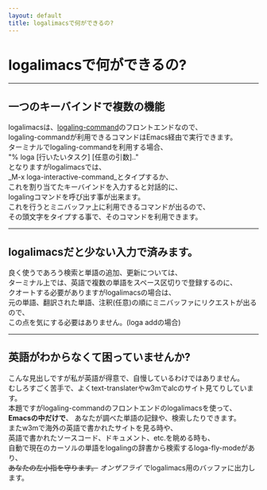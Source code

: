```yaml
---
layout: default
title: logalimacsで何ができるの?
---
```


# logalimacsで何ができるの?

---
## 一つのキーバインドで複数の機能
logalimacsは、[logaling-command](/about.html)のフロントエンドなので、  
logaling-commandが利用できるコマンドはEmacs経由で実行できます。  
ターミナルでlogaling-commandを利用する場合、  
"% loga [行いたいタスク] [任意の引数].."  
となりますがlogalimacsでは、  
_M-x loga-interactive-command_とタイプするか、  
これを割り当てたキーバインドを入力すると対話的に、  
logalingコマンドを呼び出す事が出来ます。  
これを行うとミニバッファ上に利用できるコマンドが出るので、  
その頭文字をタイプする事で、そのコマンドを利用できます。

---
## logalimacsだと少ない入力で済みます。
良く使うであろう検索と単語の追加、更新については、  
ターミナル上では、英語で複数の単語をスペース区切りで登録するのに、  
クオートする必要がありますがlogalimacsの場合は、  
元の単語、翻訳された単語、注釈(任意)の順にミニバッファにリクエストが出るので、  
この点を気にする必要はありません。(loga addの場合)

---
## 英語がわからなくて困っていませんか?
こんな見出しですが私が英語が得意で、自慢しているわけではありません。  
むしろすごく苦手で、よくtext-translaterやw3mでalcのサイト見てりしています。  
本題ですがlogaling-commandのフロントエンドのlogalimacsを使って、  
__Emacsの中だけで__、
あなたが調べた単語の記録や、検索したりできます。  
またw3mで海外の英語で書かれたサイトを見る時や、  
英語で書かれたソースコード、ドキュメント、etc.を眺める時も、  
自動で現在のカーソルの単語をlogalingの辞書から検索するloga-fly-modeがあり、  
<strike>あなたの左小指を守ります。</strike>
 _オンザフライ_ でlogalimacs用のバッファに出力します。
